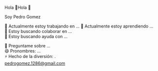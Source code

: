Hola 👋Hola 👋


Soy Pedro Gomez<br>

🔭 Actualmente estoy trabajando en ...
🌱 Actualmente estoy aprendiendo ...<br>
👯 Estoy buscando colaborar en ...<br>
🤔 Estoy buscando ayuda con ...<br>

💬 Preguntame sobre ...<br>
😄 Pronombres: ...<br>
⚡ Hecho de la diversión: .<br>
pedrogomez.1286@gmail.com<br>






